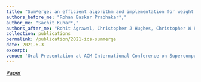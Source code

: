 ```yaml
---
title: "SumMerge: an efficient algorithm and implementation for weight repetition-aware DNN inference"
authors_before_me: "Rohan Baskar Prabhakar*,"
author_me: "Sachit Kuhar*,"
authors_after_me: "Rohit Agrawal, Christopher J Hughes, Christopher W Fletcher"
collection: publications
permalink: /publication/2021-ics-summerge
date: 2021-6-3
excerpt: 
venue: 'Oral Presentation at ACM International Conference on Supercomputing'
---
```

<!-- This paper is about the number 2. The number 3 is left for future work. -->

[Paper](https://dl.acm.org/doi/abs/10.1145/3447818.3460375)

<!-- Recommended citation: Your Name, You. (2010). "Paper Title Number 2." <i>Journal 1</i>. 1(2). -->

<!-- This paper is about the number 3. The number 4 is left for future work. 

[Paper](https://dl.acm.org/doi/abs/10.1145/3447818.3460375)

Deep Neural Network (DNN) inference efficiency is a key concern across the myriad of domains now relying on Deep Learning. A recent promising direction to speed-up inference is to exploit weight repetition. The key observation is that due to DNN quantization schemes—which attempt to reduce DNN storage requirements by reducing the number of bits needed to represent each weight—the same weight is bound to repeat many times within and across filters. This enables a weight-repetition aware inference kernel to factorize and memoize out common sub-computations, reducing arithmetic per inference while still maintaining the compression benefits of quantization. Yet, significant challenges remain. For instance, weight repetition introduces significant irregularity in the inference operation and hence (up to this point) has required custom hardware accelerators to derive net benefit.

This paper proposes SumMerge: a new algorithm and set of im- plementation techniques to make weight repetition practical on general-purpose devices such as CPUs. The key idea is to formu- late inference as traversing a sequence of data-flow graphs with weight-dependent structure. We develop an offline heuristic to select a data-flow graph structure that minimizes arithmetic operations per inference (given trained weight values) and use an efficient online procedure to traverse each data-flow graph and compute the inference result given DNN inputs. We implement the above as an optimized C++ routine that runs on a commercial multicore processor with vector extensions and evaluate performance rela- tive to Intel’s optimized library oneDNN and the prior-art weight repetition algorithm (AGR). When applied on top of six different quantization schemes, SumMerge achieves a speedup of between 1.09×-2.05× and 1.04×-1.51× relative to oneDNN and AGR, respec- tively, while simultaneously compressing the DNN model by 8.7× to 15.4×. -->

<!-- Recommended citation: Your Name, You. (2015). "Paper Title Number 3." <i>Journal 1</i>. 1(3). -->
